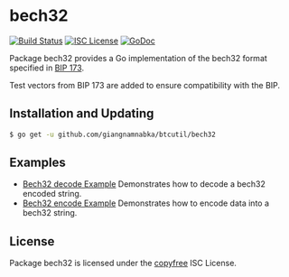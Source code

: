 bech32
==========

[![Build Status](http://img.shields.io/travis/giangnamnabka/btcutil.svg)](https://travis-ci.org/giangnamnabka/btcutil)
[![ISC License](http://img.shields.io/badge/license-ISC-blue.svg)](http://copyfree.org)
[![GoDoc](https://godoc.org/github.com/giangnamnabka/btcutil/bech32?status.png)](http://godoc.org/github.com/giangnamnabka/btcutil/bech32)

Package bech32 provides a Go implementation of the bech32 format specified in
[BIP 173](https://github.com/bitcoin/bips/blob/master/bip-0173.mediawiki).

Test vectors from BIP 173 are added to ensure compatibility with the BIP.

## Installation and Updating

```bash
$ go get -u github.com/giangnamnabka/btcutil/bech32
```

## Examples

* [Bech32 decode Example](http://godoc.org/github.com/giangnamnabka/btcutil/bech32#example-Bech32Decode)
  Demonstrates how to decode a bech32 encoded string.
* [Bech32 encode Example](http://godoc.org/github.com/giangnamnabka/btcutil/bech32#example-BechEncode)
  Demonstrates how to encode data into a bech32 string.

## License

Package bech32 is licensed under the [copyfree](http://copyfree.org) ISC
License.
